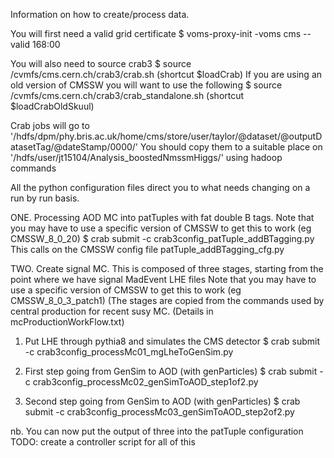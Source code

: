 Information on how to create/process data.

You will first need a valid grid certificate
$ voms-proxy-init -voms cms --valid 168:00

You will also need to source crab3
$ source /cvmfs/cms.cern.ch/crab3/crab.sh (shortcut $loadCrab)
If you are using an old version of CMSSW you will want to use the following
$ source /cvmfs/cms.cern.ch/crab3/crab_standalone.sh (shortcut $loadCrabOldSkuul)

Crab jobs will go to '/hdfs/dpm/phy.bris.ac.uk/home/cms/store/user/taylor/@dataset/@outputDatasetTag/@dateStamp/0000/'
You should copy them to a suitable place on '/hdfs/user/jt15104/Analysis_boostedNmssmHiggs/' using hadoop commands

All the python configuration files direct you to what needs changing on a run by run basis.



ONE. Processing AOD MC into patTuples with fat double B tags.
Note that you may have to use a specific version of CMSSW to get this to work (eg CMSSW_8_0_20)
$ crab submit -c crab3config_patTuple_addBTagging.py
This calls on the CMSSW config file patTuple_addBTagging_cfg.py



TWO. Create signal MC.
This is composed of three stages, starting from the point where we have signal MadEvent LHE files
Note that you may have to use a specific version of CMSSW to get this to work (eg CMSSW_8_0_3_patch1)
(The stages are copied from the commands used by central production for recent susy MC. (Details in mcProductionWorkFlow.txt)

1. Put LHE through pythia8 and simulates the CMS detector
$ crab submit -c crab3config_processMc01_mgLheToGenSim.py

2. First step going from GenSim to AOD (with genParticles)
$ crab submit -c crab3config_processMc02_genSimToAOD_step1of2.py

3. Second step going from GenSim to AOD (with genParticles)
$ crab submit -c crab3config_processMc03_genSimToAOD_step2of2.py

nb. You can now put the output of three into the patTuple configuration
TODO: create a controller script for all of this